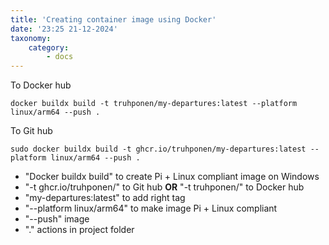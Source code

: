 ```yaml
---
title: 'Creating container image using Docker'
date: '23:25 21-12-2024'
taxonomy:
    category:
        - docs
---
```


To Docker hub

    docker buildx build -t truhponen/my-departures:latest --platform linux/arm64 --push .
        
To Git hub

    sudo docker buildx build -t ghcr.io/truhponen/my-departures:latest --platform linux/arm64 --push .


- "Docker buildx build" to create Pi + Linux compliant image on Windows
- "-t ghcr.io/truhponen/" to Git hub **OR** "-t truhponen/" to Docker hub
- "my-departures:latest" to add right tag
- "--platform linux/arm64" to make image Pi + Linux compliant
- "--push" image
- "." actions in project folder